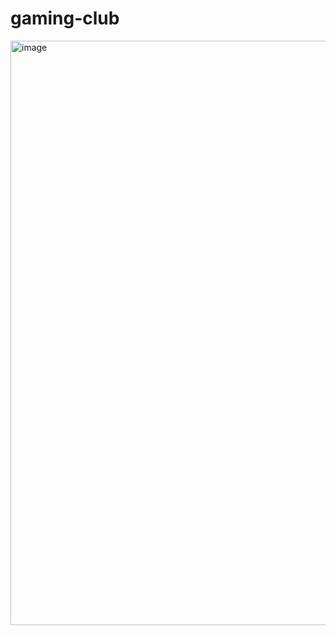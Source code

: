 # gaming-club

<img width="935" alt="image" src="https://github.com/user-attachments/assets/19c39743-cec5-4741-afcc-ba5200532bc0">
